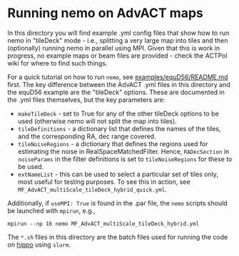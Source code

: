# Running nemo on AdvACT maps

In this directory you will find example .yml config files that show how to 
run nemo in "tileDeck" mode - i.e., splitting a very large map into
tiles and then (optionally) running nemo in parallel using MPI. Given
that this is work in progress, no example maps or beam files are 
provided - check the ACTPol wiki for where to find such things.

For a quick tutorial on how to run `nemo`, see 
[examples/equD56/README.md](../equD56/README.md) first. The key difference 
between the AdvACT .yml files in this directory and the equD56 example are 
the "tileDeck" options. These are documented in the .yml files themselves, 
but the key parameters are:

* `makeTileDeck` - set to True for any of the other tileDeck options to be
  used (otherwise nemo will not split the map into tiles).
* `tileDefinitions` - a dictionary list that defines the names of the tiles, and
  the corresponding RA, dec range covered.
* `tileNoiseRegions` - a dictionary that defines the regions used for 
  estimating the noise in RealSpaceMatchedFilter. Hence, `RADecSection` in 
  `noiseParams` in the filter definitions is set to `tileNoiseRegions` for
  these to be used.
* `extNameList` - this can be used to select a particular set of tiles only,
  most useful for testing purposes. To see this in action, see
  `MF_AdvACT_multiScale_tileDeck_hybrid_quick.yml`.

Additionally, if `useMPI: True` is found in the .par file, the `nemo` 
scripts should be launched with `mpirun`, e.g.,

```
mpirun --np 16 nemo MF_AdvACT_multiScale_tileDeck_hybrid.yml
```

The `*.sh` files in this directory are the batch files used for running 
the code on [hippo](https://www.acru.ukzn.ac.za/~hippo/) using `slurm`.
